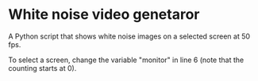 # White noise video genetaror
A Python script that shows white noise images on a selected screen at 50 fps.

To select a screen, change the variable "monitor" in line 6 (note that the counting starts at 0).

